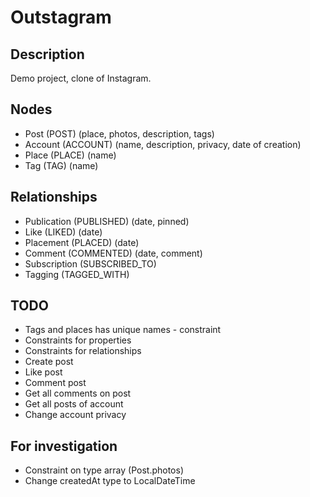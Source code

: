 # Outstagram

## Description

Demo project, clone of Instagram.

## Nodes

* Post (POST) (place, photos, description, tags)
* Account (ACCOUNT) (name, description, privacy, date of creation)
* Place (PLACE) (name)
* Tag (TAG) (name)

## Relationships

* Publication (PUBLISHED) (date, pinned)
* Like (LIKED) (date)
* Placement (PLACED) (date)
* Comment (COMMENTED) (date, comment)
* Subscription (SUBSCRIBED_TO)
* Tagging (TAGGED_WITH)

## TODO

* Tags and places has unique names - constraint
* Constraints for properties
* Constraints for relationships
* Create post
* Like post
* Comment post
* Get all comments on post
* Get all posts of account
* Change account privacy

## For investigation
* Constraint on type array (Post.photos)
* Change createdAt type to LocalDateTime
